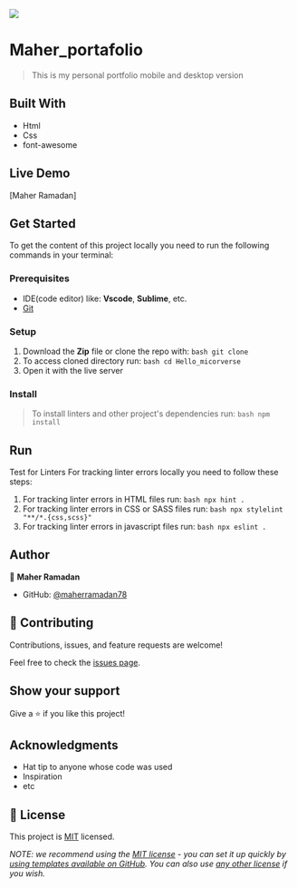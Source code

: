 ![](https://img.shields.io/badge/Microverse-blueviolet)

# Maher_portafolio

> This is my personal portfolio mobile and desktop version


## Built With

- Html
- Css
- font-awesome

## Live Demo 

[Maher Ramadan]

## Get Started

 To get the content of this project locally you need to run the following commands in your terminal:
 
### Prerequisites 

- IDE(code editor) like: **Vscode**, **Sublime**, etc. 
- [Git](https://www.linode.com/docs/guides/how-to-install-git-on-linux-mac-and-windows/) 

### Setup 

1. Download the **Zip** file or clone the repo with:
```bash git clone  ``` 
2. To access cloned directory run: 
```bash cd Hello_micorverse ``` 
3. Open it with the live server 

### Install 

> To install linters and other project's dependencies run:
```bash npm install ``` 

## Run

Test for Linters For tracking linter errors locally you need to follow these steps: 
1. For tracking linter errors in HTML files run:
```bash npx hint . ``` 
2. For tracking linter errors in CSS or SASS files run:
```bash npx stylelint "**/*.{css,scss}" ``` 
3. For tracking linter errors in javascript files run:
```bash npx eslint . ``` 

## Author

👤 **Maher Ramadan**

- GitHub: [@maherramadan78](https://github.com/maherramadan78)



## 🤝 Contributing

Contributions, issues, and feature requests are welcome!

Feel free to check the [issues page](../../issues/).

## Show your support

Give a ⭐️ if you like this project!

## Acknowledgments

- Hat tip to anyone whose code was used
- Inspiration
- etc

## 📝 License

This project is [MIT](./LICENSE) licensed.

_NOTE: we recommend using the [MIT license](https://choosealicense.com/licenses/mit/) - you can set it up quickly by [using templates available on GitHub](https://docs.github.com/en/communities/setting-up-your-project-for-healthy-contributions/adding-a-license-to-a-repository). You can also use [any other license](https://choosealicense.com/licenses/) if you wish._